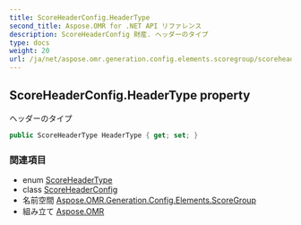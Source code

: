 ```yaml
---
title: ScoreHeaderConfig.HeaderType
second_title: Aspose.OMR for .NET API リファレンス
description: ScoreHeaderConfig 財産. ヘッダーのタイプ
type: docs
weight: 20
url: /ja/net/aspose.omr.generation.config.elements.scoregroup/scoreheaderconfig/headertype/
---
```

## ScoreHeaderConfig.HeaderType property

ヘッダーのタイプ

```csharp
public ScoreHeaderType HeaderType { get; set; }
```

### 関連項目

* enum [ScoreHeaderType](../../../aspose.omr.generation.config.enums/scoreheadertype/)
* class [ScoreHeaderConfig](../)
* 名前空間 [Aspose.OMR.Generation.Config.Elements.ScoreGroup](../../scoreheaderconfig/)
* 組み立て [Aspose.OMR](../../../)


